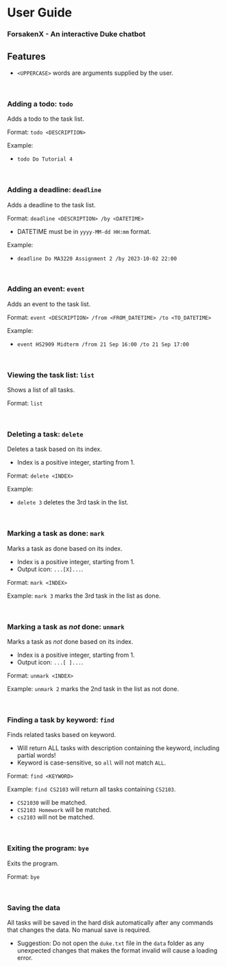 # User Guide
### ForsakenX - An interactive Duke chatbot

## Features 
* `<UPPERCASE>` words are arguments supplied by the user.

<br>

### Adding a todo: `todo`

Adds a todo to the task list. 

Format: `todo <DESCRIPTION>`

Example: 
* `todo Do Tutorial 4`

<br>

### Adding a deadline: `deadline`

Adds a deadline to the task list.

Format: `deadline <DESCRIPTION> /by <DATETIME>`

* DATETIME must be in `yyyy-MM-dd HH:mm` format. 

Example:
* `deadline Do MA3220 Assignment 2 /by 2023-10-02 22:00`

<br>

### Adding an event: `event`

Adds an event to the task list.

Format: `event <DESCRIPTION> /from <FROM_DATETIME> /to <TO_DATETIME>`

Example:
* `event HS2909 Midterm /from 21 Sep 16:00 /to 21 Sep 17:00`

<br>

### Viewing the task list: `list`

Shows a list of all tasks.

Format: `list`

<br>

### Deleting a task: `delete`

Deletes a task based on its index.
* Index is a positive integer, starting from 1.

Format: `delete <INDEX>`

Example:
* `delete 3` deletes the 3rd task in the list.

<br>

### Marking a task as done: `mark`

Marks a task as done based on its index.
* Index is a positive integer, starting from 1.
* Output icon: `...[X]...`.

Format: `mark <INDEX>`

Example: `mark 3` marks the 3rd task in the list as done.

<br>

### Marking a task as _not_ done: `unmark`

Marks a task as  _not_ done based on its index.
* Index is a positive integer, starting from 1.
* Output icon: `...[ ]...`.

Format: `unmark <INDEX>`

Example: `unmark 2` marks the 2nd task in the list as not done.

<br>

### Finding a task by keyword: `find`

Finds related tasks based on keyword.
* Will return ALL tasks with description containing the keyword, including partial words!
* Keyword is case-sensitive, so `all` will not match `ALL`.

Format: `find <KEYWORD>`

Example: `find CS2103` will return all tasks containing `CS2103`.
* `CS21030` will be matched.
* `CS2103 Homework` will be matched.
* `cs2103` will not be matched.

<br>

### Exiting the program: `bye`

Exits the program.

Format: `bye`

<br>

### Saving the data
All tasks will be saved in the hard disk automatically after any
commands that changes the data. No manual save is required.
* Suggestion: Do not open the `duke.txt` file in the `data` folder 
as any unexpected changes that makes the format invalid will cause 
a loading error.